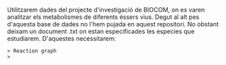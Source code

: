 
Utilitzarem dades del projecte d'investigació de BIOCOM, on es varen analitzar els metabolismes de diferents éssers vius. Degut al alt pes d'aquesta base de dades no l'hem pujada en aquest repositori. No obstant deixam un document .txt on estan especificades les especies que estudiarem. D'aquestes necessitarem:

    > Reaction graph
    > 